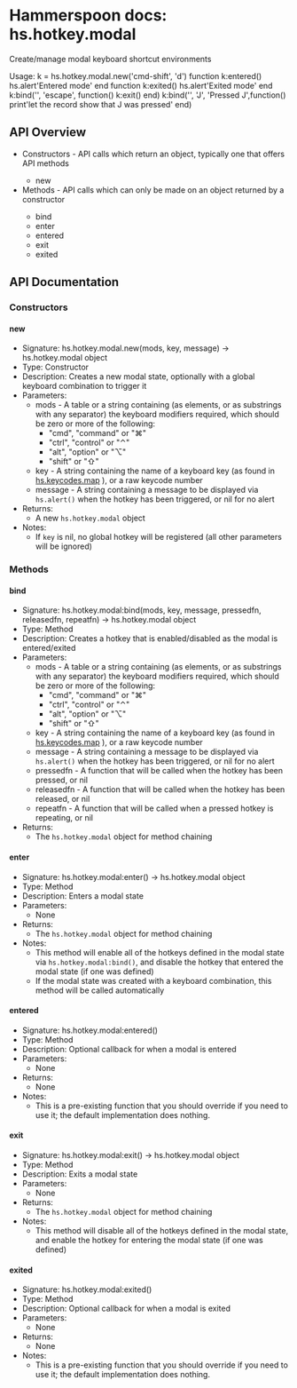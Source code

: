 # Hammerspoon docs: hs.hotkey.modal

Create/manage modal keyboard shortcut environments

Usage:
k = hs.hotkey.modal.new('cmd-shift', 'd')
function k:entered() hs.alert'Entered mode' end
function k:exited()  hs.alert'Exited mode'  end
k:bind('', 'escape', function() k:exit() end)
k:bind('', 'J', 'Pressed J',function() print'let the record show that J was pressed' end)

## API Overview
* Constructors - API calls which return an object, typically one that offers API methods</li>
  * new
* Methods - API calls which can only be made on an object returned by a constructor</li>
  * bind
  * enter
  * entered
  * exit
  * exited

## API Documentation

### Constructors

#### new
  * Signature: hs.hotkey.modal.new(mods, key, message) -> hs.hotkey.modal object
  * Type: Constructor
  * Description: Creates a new modal state, optionally with a global keyboard combination to trigger it
  * Parameters:
     * mods - A table or a string containing (as elements, or as substrings with any separator) the keyboard modifiers required,
       which should be zero or more of the following:
       * "cmd", "command" or "⌘"
       * "ctrl", "control" or "⌃"
       * "alt", "option" or "⌥"
       * "shift" or "⇧"
     * key - A string containing the name of a keyboard key (as found in [hs.keycodes.map](hs.keycodes.html#map) ), or a raw keycode number
     * message - A string containing a message to be displayed via `hs.alert()` when the hotkey has been triggered, or nil for no alert
  * Returns:
     * A new `hs.hotkey.modal` object
  * Notes:
     * If `key` is nil, no global hotkey will be registered (all other parameters will be ignored)

### Methods

#### bind
  * Signature: hs.hotkey.modal:bind(mods, key, message, pressedfn, releasedfn, repeatfn) -> hs.hotkey.modal object
  * Type: Method
  * Description: Creates a hotkey that is enabled/disabled as the modal is entered/exited
  * Parameters:
     * mods - A table or a string containing (as elements, or as substrings with any separator) the keyboard modifiers required,
       which should be zero or more of the following:
       * "cmd", "command" or "⌘"
       * "ctrl", "control" or "⌃"
       * "alt", "option" or "⌥"
       * "shift" or "⇧"
     * key - A string containing the name of a keyboard key (as found in [hs.keycodes.map](hs.keycodes.html#map) ), or a raw keycode number
     * message - A string containing a message to be displayed via `hs.alert()` when the hotkey has been triggered, or nil for no alert
     * pressedfn - A function that will be called when the hotkey has been pressed, or nil
     * releasedfn - A function that will be called when the hotkey has been released, or nil
     * repeatfn - A function that will be called when a pressed hotkey is repeating, or nil
  * Returns:
     * The `hs.hotkey.modal` object for method chaining

#### enter
  * Signature: hs.hotkey.modal:enter() -> hs.hotkey.modal object
  * Type: Method
  * Description: Enters a modal state
  * Parameters:
     * None
  * Returns:
     * The `hs.hotkey.modal` object for method chaining
  * Notes:
     * This method will enable all of the hotkeys defined in the modal state via `hs.hotkey.modal:bind()`,
       and disable the hotkey that entered the modal state (if one was defined)
     * If the modal state was created with a keyboard combination, this method will be called automatically

#### entered
  * Signature: hs.hotkey.modal:entered()
  * Type: Method
  * Description: Optional callback for when a modal is entered
  * Parameters:
     * None
  * Returns:
     * None
  * Notes:
     * This is a pre-existing function that you should override if you need to use it; the default implementation does nothing.

#### exit
  * Signature: hs.hotkey.modal:exit() -> hs.hotkey.modal object
  * Type: Method
  * Description: Exits a modal state
  * Parameters:
     * None
  * Returns:
     * The `hs.hotkey.modal` object for method chaining
  * Notes:
     * This method will disable all of the hotkeys defined in the modal state, and enable the hotkey for entering the modal state (if one was defined)

#### exited
  * Signature: hs.hotkey.modal:exited()
  * Type: Method
  * Description: Optional callback for when a modal is exited
  * Parameters:
     * None
  * Returns:
     * None
  * Notes:
     * This is a pre-existing function that you should override if you need to use it; the default implementation does nothing.
